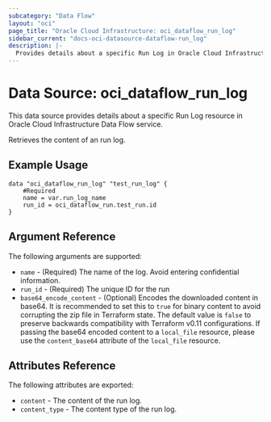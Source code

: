 ```yaml
---
subcategory: "Data Flow"
layout: "oci"
page_title: "Oracle Cloud Infrastructure: oci_dataflow_run_log"
sidebar_current: "docs-oci-datasource-dataflow-run_log"
description: |-
  Provides details about a specific Run Log in Oracle Cloud Infrastructure Data Flow service
---
```


# Data Source: oci_dataflow_run_log
This data source provides details about a specific Run Log resource in Oracle Cloud Infrastructure Data Flow service.

Retrieves the content of an run log.


## Example Usage

```hcl
data "oci_dataflow_run_log" "test_run_log" {
	#Required
	name = var.run_log_name
	run_id = oci_dataflow_run.test_run.id
}
```

## Argument Reference

The following arguments are supported:

* `name` - (Required) The name of the log. Avoid entering confidential information. 
* `run_id` - (Required) The unique ID for the run 
* `base64_encode_content` - (Optional) Encodes the downloaded content in base64. It is recommended to set this to `true` for binary content to avoid corrupting the zip file in Terraform state. The default value is `false` to preserve backwards compatibility with Terraform v0.11 configurations.
If passing the base64 encoded content to a `local_file` resource, please use the `content_base64` attribute of the `local_file` resource.

## Attributes Reference

The following attributes are exported:

* `content` - The content of the run log.
* `content_type` - The content type of the run log.

